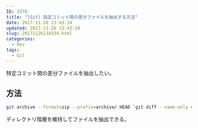 ```yaml
---
ID: 3376
title: "[Git] 指定コミット間の差分ファイルを抽出する方法"
date: 2017-11-26 13:43:34
updated: 2017-11-26 13:43:34
slug: 20171126134334.html
categories:
  - Dev
tags:
  - Git
---
```


特定コミット間の差分ファイルを抽出したい。

<!--more-->

## 方法

```bash
git archive --format=zip --prefix=archive/ HEAD `git diff --name-only 46de570575bba37b9395f15fdac92d839d218bb0 8cac3d13feebe15f771e218054f8c71391006f2f` -o archive.zip
```

ディレクトリ階層を維持してファイルを抽出できる。
